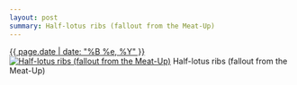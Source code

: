 ```yaml
---
layout: post
summary: Half-lotus ribs (fallout from the Meat-Up)
---
```


<p>
  <time><a href="/27">{{ page.date | date: "%B %e, %Y" }}</a></time>
  <a href="/27"><img src="{{ site.assets_url }}/27-640.jpg" srcset="{{ site.assets_url }}/27-1280.jpg 1280w, {{ site.assets_url }}/27-960.jpg 960w, {{ site.assets_url }}/27-640.jpg 640w, {{ site.assets_url }}/27-320.jpg 320w" sizes="(min-width: 700px) 50vw, calc(100vw - 2rem)" alt="Half-lotus ribs (fallout from the Meat-Up)" /></a>
  <span>Half-lotus ribs (fallout from the Meat-Up)</span>
</p>
